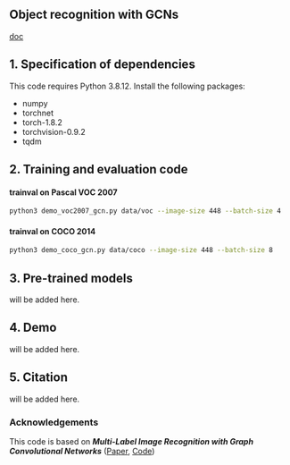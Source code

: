 ## Object recognition with GCNs

[doc](https://docs.google.com/document/d/1yKBVNr90n2kipyQP4itzt3zvdUfGeSTm2qZ-MJNa8sg/edit?usp=sharing)

## 1. Specification of dependencies

This code requires Python 3.8.12. Install the following packages:

- numpy
- torchnet
- torch-1.8.2
- torchvision-0.9.2
- tqdm

## 2. Training and evaluation code

#### trainval on Pascal VOC 2007
```sh
python3 demo_voc2007_gcn.py data/voc --image-size 448 --batch-size 4
``` 

#### trainval on COCO 2014
```sh
python3 demo_coco_gcn.py data/coco --image-size 448 --batch-size 8
```

## 3. Pre-trained models
will be added here.


## 4. Demo
will be added here.

## 5. Citation
will be added here.

### Acknowledgements
This code is based on ***Multi-Label Image Recognition with Graph Convolutional Networks*** ([Paper](https://arxiv.org/abs/1904.03582), [Code](https://github.com/Megvii-Nanjing/ML-GCN)) 


